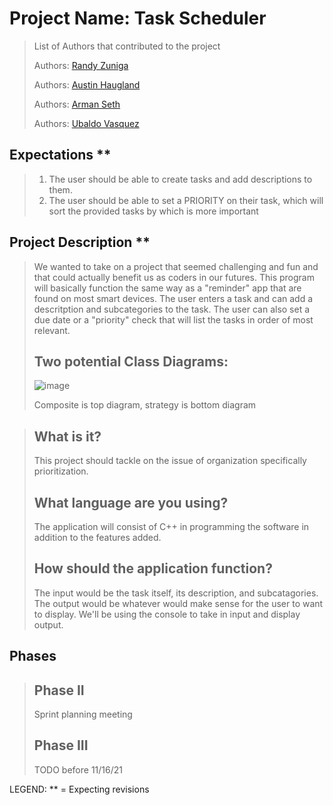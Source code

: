 # Project Name: Task Scheduler
 > List of Authors that contributed to the project
 >
 > Authors: [Randy Zuniga](https://github.com/SpartanXLIV)
 > 
 > Authors: [Austin Haugland](https://github.com/MidnightHorse)
 > 
 > Authors: [Arman Seth](https://github.com/armanseth)
 > 
 > Authors: [Ubaldo Vasquez](https://github.com/uvasqve)
 >
## Expectations **
> 1) The user should be able to create tasks and add descriptions to them.
> 2) The user should be able to set a PRIORITY on their task, which will sort the provided tasks by which is more important
>
## Project Description **
 > We wanted to take on a project that seemed challenging and fun and that could actually benefit us as coders in our futures. This program will basically function the same way as a "reminder" app that are found on most smart devices. The user enters a task and can add a descritption and subcategories to the task. The user can also set a due date or a "priority" check that will list the tasks in order of most relevant.
 > ## Two potential Class Diagrams:
 > ![image](https://user-images.githubusercontent.com/91442424/140836094-34975e2e-809f-43b6-ba8c-10f0292d9614.png)
 > 
 > Composite is top diagram, strategy is bottom diagram

 > ## What is it?
 > This project should tackle on the issue of organization specifically prioritization.
 > ## What language are you using?
 > The application will consist of C++ in programming the software in addition to the features added.
 > ## How should the application function?
 > The input would be the task itself, its description, and subcatagories. The output would be whatever would make sense for the user to want to display. We'll be using the console to take in input and display output.
## Phases
>
> ## Phase II
> Sprint planning meeting
> 
> ## Phase III
> TODO before 11/16/21
>
LEGEND: ** = Expecting revisions
